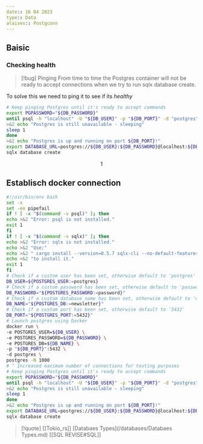 ```yaml
---
date:: 16 04 2023
type:: Data
alaises:: Postgconn
---
```

## Baisic 

### Checking health 
>[!bug] Pinging
>From time to time the Postgres container will not be ready to accept connections when we try to run sqlx database create.

To solve this we need to ping it to see if its *healthy* 
```bash
# Keep pinging Postgres until it's ready to accept commands
export PGPASSWORD="${DB_PASSWORD}"
until psql -h "localhost" -U "${DB_USER}" -p "${DB_PORT}" -d "postgres" -c '\q'; do
>&2 echo "Postgres is still unavailable - sleeping"
sleep 1
done
>&2 echo "Postgres is up and running on port ${DB_PORT}!"
export DATABASE_URL=postgres://${DB_USER}:${DB_PASSWORD}@localhost:${DB_PORT}/${DB_NAME}
sqlx database create
```

$$1$$
## Establisch docker connection 
```bash
#!/usr/bin/env bash
set -x
set -eo pipefail
if ! [ -x "$(command -v psql)" ]; then
echo >&2 "Error: psql is not installed."
exit 1
fi
if ! [ -x "$(command -v sqlx)" ]; then
echo >&2 "Error: sqlx is not installed."
echo >&2 "Use:"
echo >&2 " cargo install --version=0.5.7 sqlx-cli --no-default-features --features postgres"
echo >&2 "to install it."
exit 1
fi
# Check if a custom user has been set, otherwise default to 'postgres'
DB_USER=${POSTGRES_USER:=postgres}
# Check if a custom password has been set, otherwise default to 'password'
DB_PASSWORD="${POSTGRES_PASSWORD:=password}"
# Check if a custom database name has been set, otherwise default to 'newsletter'
DB_NAME="${POSTGRES_DB:=newsletter}"
# Check if a custom port has been set, otherwise default to '5432'
DB_PORT="${POSTGRES_PORT:=5432}"
# Launch postgres using Docker
docker run \
-e POSTGRES_USER=${DB_USER} \
-e POSTGRES_PASSWORD=${DB_PASSWORD} \
-e POSTGRES_DB=${DB_NAME} \
-p "${DB_PORT}":5432 \
-d postgres \
postgres -N 1000
# ^ Increased maximum number of connections for testing purposes
# Keep pinging Postgres until it's ready to accept commands
export PGPASSWORD="${DB_PASSWORD}"
until psql -h "localhost" -U "${DB_USER}" -p "${DB_PORT}" -d "postgres" -c '\q'; do
>&2 echo "Postgres is still unavailable - sleeping"
sleep 1
done
>&2 echo "Postgres is up and running on port ${DB_PORT}!"
export DATABASE_URL=postgres://${DB_USER}:${DB_PASSWORD}@localhost:${DB_PORT}/${DB_NAME}
sqlx database create
```




>[!quote] [[Tokio_rs]] [Databaes Types](/databases/Databaes Types.md) [[SQL REVISE#SQL]]